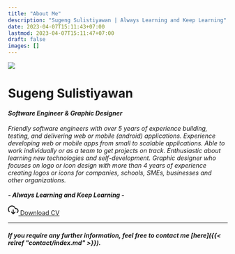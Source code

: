 ```yaml
---
title: "About Me"
description: "Sugeng Sulistiyawan | Always Learning and Keep Learning"
date: 2023-04-07T15:11:43+07:00
lastmod: 2023-04-07T15:11:47+07:00
draft: false
images: []
---
```


<div class="text-center mb-5">
    <img src="https://avatars.githubusercontent.com/u/16300077" class="img-thumbnail rounded-4 w-100" style="max-width: 300px;" />
    <h1>Sugeng Sulistiyawan</h1>
    <h4><em>Software Engineer & Graphic Designer</em></h4>
    <p class="text-muted">
      <em>
      Friendly software engineers with over 5 years of experience building, testing, and delivering web or mobile (android) applications. Experience developing web or mobile apps from small to scalable applications. Able to work individually or as a team to get projects on track. Enthusiastic about learning new technologies and self-development. Graphic designer who focuses on logo or icon design with more than 4 years of experience creating logos or icons for companies, schools, SMEs, businesses and other organizations.
      </em>
      <br>
      <br>
      <strong><em>- Always Learning and Keep Learning -</em></strong>
    </p>
    <a class="btn btn-primary" href="/sugeng_sulistiyawan_resume.pdf" download="sugeng_sulistiyawan_resume.pdf">
      <svg xmlns="http://www.w3.org/2000/svg" width="24" height="24" viewBox="0 0 24 24" fill="none" stroke="currentColor" stroke-width="2" stroke-linecap="round" stroke-linejoin="round" class="feather feather-download-cloud"><polyline points="8 17 12 21 16 17"></polyline><line x1="12" y1="12" x2="12" y2="21"></line><path d="M20.88 18.09A5 5 0 0 0 18 9h-1.26A8 8 0 1 0 3 16.29"></path></svg> <span class="ms-2">Download CV</span>
    </a>
</div>

---

##### If you require any further information, feel free to contact me [here]({{< relref "contact/index.md" >}}).
